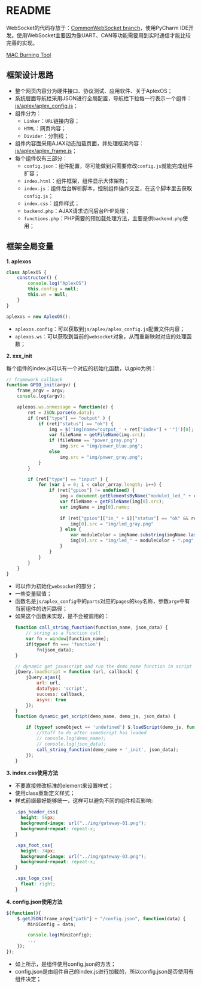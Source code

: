 # README

WebSocket的代码存放于：[CommonWebSocket branch](https://github.com/ZengjfOS/Buildroot/tree/CommonWebSocket)，使用PyCharm IDE开发。使用WebSocket主要因为像UART、CAN等功能需要用到实时通信才能比较完善的实现。

[MAC Burning Tool](https://github.com/ZengjfOS/BurningMac)

## 框架设计思路

* 整个网页内容分为硬件接口、协议测试、应用软件、关于AplexOS；
* 系统层面导航栏采用JSON进行全局配置，导航栏下拉每一行表示一个组件：[js/aplex/aplex_config.js](js/aplex/aplex_config.js)；
* 组件分为：
  * `Linker`：`URL`链接内容；
  * `HTML`：网页内容；
  * `Divider`：分割线；
* 组件内容面采用AJAX动态加载页面，并处理框架内容：[js/aplex/aplex_frame.js](js/aplex/aplex_frame.js)；
* 每个组件仅有三部分：
  * `config.json`：组件配置，尽可能做到只需要修改`config.js`就能完成组件扩容；
  * `index.html`：组件框架，组件显示大体架构；
  * `index.js`：组件后台解析脚本，控制组件操作交互，在这个脚本里去获取`config.js`；
  * `index.css`：组件样式；
  * `backend.php`：AJAX请求访问后台PHP处理；
  * `functions.php`：PHP需要的预加载处理方法，主要是供`backend.php`使用；

## 框架全局变量

**1. aplexos**

```Javascript
class AplexOS {
    constructor() {
        console.log("AplexOS")
        this.config = null;
        this.ws = null;
    }
}

aplexos = new AplexOS();
```

* `aplexos.config`：可以获取到`js/aplex/aplex_config.js`配置文件内容；
* `aplexos.ws`：可以获取到当前的`websocket`对象，从而重新映射对应的处理函数；


**2. xxx\_init**

每个组件的index.js可以有一个对应的初始化函数，以gpio为例：

```Javascript
// framework callback
function GPIO_init(argv) {
	frame_argv = argv;
	console.log(argv);

	aplexos.ws.onmessage = function(e) {
		ret = JSON.parse(e.data);
		if (ret["type"] == "output" ) {
			if (ret["status"] == "ok") {
				img = $('img[name="output_' + ret["index"] + '"]')[0];
				var fileName = getFileName(img.src);
				if (fileName == "power_gray.png")
					img.src = "img/power_blue.png";
				else
					img.src = "img/power_gray.png";
			}
		}

		if (ret["type"] == "input" ) {
			for (var i = 0; i < color_array.length; i++) {
				if (ret["gpios"] != undefined) {
					img = document.getElementsByName("module1_led_" + color_array[i]);
					var fileName = getFileName(img[0].src);
					var imgName = img[0].name;
				
					if (ret["gpios"]["in_" + i]["status"] == "ok" && ret["gpios"]["in_" + i]["value"] == "0") {
						img[0].src = "img/led_gray.png"
					} else {
						var moduleColor = imgName.substring(imgName.lastIndexOf("_") + 1);	
						img[0].src = "img/led_" + moduleColor + ".png";
					}
				}
			}
		}
	}
}
```

* 可以作为初始化`websocket`的部分；
* 一些变量赋值；
* 函数名是`js/aplex_config`中的`parts`对应的`pages`的`key`名称，参数`argv`中有当前组件的访问路径； 
* 如果这个函数未实现，是不会被调用的：
  ```Javascript
  function call_string_function(function_name, json_data) {
      // string as a function call
      var fn = window[function_name]; 
      if(typeof fn === 'function') 
          fn(json_data);
  }
  
  // dynamic get javascript and run the demo_name function in script file.
  jQuery.loadScript = function (url, callback) {
      jQuery.ajax({
          url: url,
          dataType: 'script',
          success: callback,
          async: true
      });
  }
  function dynamic_get_script(demo_name, demo_js, json_data) {
  
      if (typeof someObject == 'undefined') $.loadScript(demo_js, function(result){
          //Stuff to do after someScript has loaded
          // console.log(demo_name);
          // console.log(json_data);
          call_string_function(demo_name + '_init', json_data);
      });
  }
  ```

**3. index.css使用方法**

* 不要直接修改标准的element来设置样式；
* 使用class重新定义样式；
* 样式前缀最好能够统一，这样可以避免不同的组件相互影响:
  ```CSS
  .sps_header_css{
    height: 56px;
    background-image: url("../img/gateway-01.png");
    background-repeat: repeat-x;
  }
  
  .sps_foot_css{
    height: 34px;
    background-image: url("../img/gateway-03.png");
    background-repeat: repeat-x;
  }
  
  .sps_logo_css{
    float: right;
  }
  ```

**4. config.json使用方法**

```Javascript
$(function(){ 
    $.getJSON(frame_argv["path"] + "/config.json", function(data) {
        MiniConfig = data;

        console.log(MiniConfig);
        ...
    });
});
```

* 如上所示，是组件使用config.json的方法；
* config.json是由组件自己的index.js进行加载的，所以config.json是否使用有组件决定；
